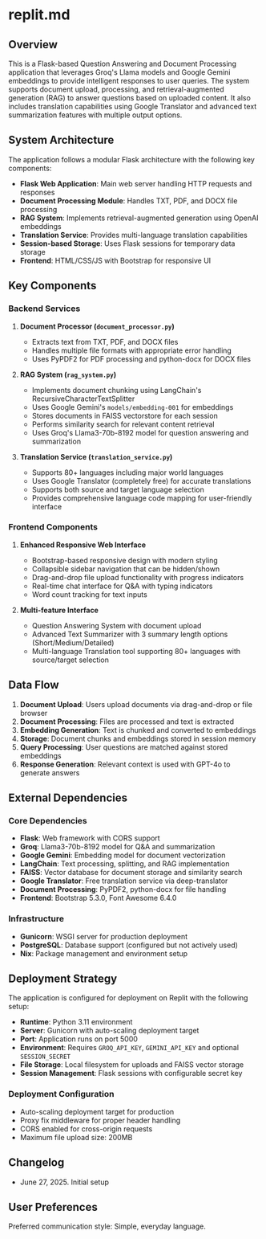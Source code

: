 # replit.md

## Overview

This is a Flask-based Question Answering and Document Processing application that leverages Groq's Llama models and Google Gemini embeddings to provide intelligent responses to user queries. The system supports document upload, processing, and retrieval-augmented generation (RAG) to answer questions based on uploaded content. It also includes translation capabilities using Google Translator and advanced text summarization features with multiple output options.

## System Architecture

The application follows a modular Flask architecture with the following key components:

- **Flask Web Application**: Main web server handling HTTP requests and responses
- **Document Processing Module**: Handles TXT, PDF, and DOCX file processing
- **RAG System**: Implements retrieval-augmented generation using OpenAI embeddings
- **Translation Service**: Provides multi-language translation capabilities
- **Session-based Storage**: Uses Flask sessions for temporary data storage
- **Frontend**: HTML/CSS/JS with Bootstrap for responsive UI

## Key Components

### Backend Services

1. **Document Processor (`document_processor.py`)**
   - Extracts text from TXT, PDF, and DOCX files
   - Handles multiple file formats with appropriate error handling
   - Uses PyPDF2 for PDF processing and python-docx for DOCX files

2. **RAG System (`rag_system.py`)**
   - Implements document chunking using LangChain's RecursiveCharacterTextSplitter
   - Uses Google Gemini's `models/embedding-001` for embeddings
   - Stores documents in FAISS vectorstore for each session
   - Performs similarity search for relevant content retrieval
   - Uses Groq's Llama3-70b-8192 model for question answering and summarization

3. **Translation Service (`translation_service.py`)**
   - Supports 80+ languages including major world languages
   - Uses Google Translator (completely free) for accurate translations
   - Supports both source and target language selection
   - Provides comprehensive language code mapping for user-friendly interface

### Frontend Components

1. **Enhanced Responsive Web Interface**
   - Bootstrap-based responsive design with modern styling
   - Collapsible sidebar navigation that can be hidden/shown
   - Drag-and-drop file upload functionality with progress indicators
   - Real-time chat interface for Q&A with typing indicators
   - Word count tracking for text inputs

2. **Multi-feature Interface**
   - Question Answering System with document upload
   - Advanced Text Summarizer with 3 summary length options (Short/Medium/Detailed)
   - Multi-language Translation tool supporting 80+ languages with source/target selection

## Data Flow

1. **Document Upload**: Users upload documents via drag-and-drop or file browser
2. **Document Processing**: Files are processed and text is extracted
3. **Embedding Generation**: Text is chunked and converted to embeddings
4. **Storage**: Document chunks and embeddings stored in session memory
5. **Query Processing**: User questions are matched against stored embeddings
6. **Response Generation**: Relevant context is used with GPT-4o to generate answers

## External Dependencies

### Core Dependencies
- **Flask**: Web framework with CORS support
- **Groq**: Llama3-70b-8192 model for Q&A and summarization
- **Google Gemini**: Embedding model for document vectorization
- **LangChain**: Text processing, splitting, and RAG implementation
- **FAISS**: Vector database for document storage and similarity search
- **Google Translator**: Free translation service via deep-translator
- **Document Processing**: PyPDF2, python-docx for file handling
- **Frontend**: Bootstrap 5.3.0, Font Awesome 6.4.0

### Infrastructure
- **Gunicorn**: WSGI server for production deployment
- **PostgreSQL**: Database support (configured but not actively used)
- **Nix**: Package management and environment setup

## Deployment Strategy

The application is configured for deployment on Replit with the following setup:

- **Runtime**: Python 3.11 environment
- **Server**: Gunicorn with auto-scaling deployment target
- **Port**: Application runs on port 5000
- **Environment**: Requires `GROQ_API_KEY`, `GEMINI_API_KEY` and optional `SESSION_SECRET`
- **File Storage**: Local filesystem for uploads and FAISS vector storage
- **Session Management**: Flask sessions with configurable secret key

### Deployment Configuration
- Auto-scaling deployment target for production
- Proxy fix middleware for proper header handling
- CORS enabled for cross-origin requests
- Maximum file upload size: 200MB

## Changelog
- June 27, 2025. Initial setup

## User Preferences

Preferred communication style: Simple, everyday language.